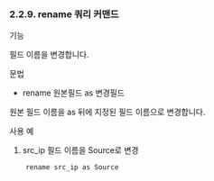 ### 2.2.9. rename 쿼리 커맨드


기능

필드 이름을 변경합니다.

문법

* rename 원본필드 as 변경필드

원본 필드 이름을 as 뒤에 지정된 필드 이름으로 변경합니다.

사용 예

1) src_ip 필드 이름을 Source로 변경

~~~
	rename src_ip as Source
~~~

